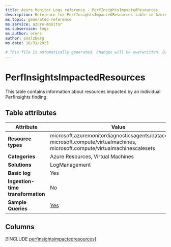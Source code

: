 ```yaml
---
title: Azure Monitor Logs reference - PerfInsightsImpactedResources
description: Reference for PerfInsightsImpactedResources table in Azure Monitor Logs.
ms.topic: generated-reference
ms.service: azure-monitor
ms.subservice: logs
ms.author: orens
author: osalzberg
ms.date: 10/31/2025

# This file is automatically generated. Changes will be overwritten. Do not change this file directly.
---
```


# PerfInsightsImpactedResources

This table contains information about resources impacted by an individual PerfInsights finding.


## Table attributes

|Attribute|Value|
|---|---|
|**Resource types**|microsoft.azuremonitordiagnosticsagents/datacollection,<br>microsoft.compute/virtualmachines,<br>microsoft.compute/virtualmachinescalesets|
|**Categories**|Azure Resources, Virtual Machines|
|**Solutions**| LogManagement|
|**Basic log**|Yes|
|**Ingestion-time transformation**|No|
|**Sample Queries**|[Yes](/azure/azure-monitor/reference/queries/perfinsightsimpactedresources)|



## Columns
  
[!INCLUDE [perfinsightsimpactedresources](~/reusable-content/ce-skilling/azure/includes/azure-monitor/reference/tables/perfinsightsimpactedresources-include.md)]

